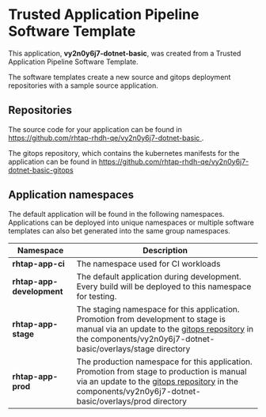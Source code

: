# Trusted Application Pipeline Software Template

This application, **vy2n0y6j7-dotnet-basic**, was created from a Trusted Application Pipeline Software Template.

The software templates create a new source and gitops deployment repositories with a sample source application. 

## Repositories

The source code for your application can be found in [https://github.com/rhtap-rhdh-qe/vy2n0y6j7-dotnet-basic ](https://github.com/rhtap-rhdh-qe/vy2n0y6j7-dotnet-basic ).
 
The gitops repository, which contains the kubernetes manifests for the application can be found in 
[https://github.com/rhtap-rhdh-qe/vy2n0y6j7-dotnet-basic-gitops ](https://github.com/rhtap-rhdh-qe/vy2n0y6j7-dotnet-basic-gitops ) 

## Application namespaces 

The default application will be found in the following namespaces. Applications can be deployed into unique namespaces or multiple software templates can also bet generated into the same group namespaces.  

|  Namespace   |  Description   |  
| -------- | -------- |
| **rhtap-app-ci** | The namespace used for CI workloads |
| **rhtap-app-development** | The default application during development. Every build will be deployed to this namespace for testing. |
| **rhtap-app-stage** | The staging namespace for this application. Promotion from development to stage is manual via an update to the [gitops repository](https://github.com/rhtap-rhdh-qe/vy2n0y6j7-dotnet-basic-gitops ) in the components/vy2n0y6j7-dotnet-basic/overlays/stage directory |
| **rhtap-app-prod** | The production namespace for this application. Promotion from stage to production is manual via an update to the [gitops repository](https://github.com/rhtap-rhdh-qe/vy2n0y6j7-dotnet-basic-gitops ) in the components/vy2n0y6j7-dotnet-basic/overlays/prod directory |